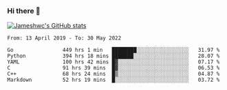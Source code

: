 ### Hi there 👋

[![Jameshwc's GitHub stats](https://github-readme-stats.vercel.app/api?username=jameshwc)](https://github.com/anuraghazra/github-readme-stats)

<!--START_SECTION:waka-->

```text
From: 13 April 2019 - To: 30 May 2022

Go                449 hrs 1 min   ████████░░░░░░░░░░░░░░░░░   31.97 %
Python            394 hrs 18 mins ███████░░░░░░░░░░░░░░░░░░   28.07 %
YAML              100 hrs 42 mins █▓░░░░░░░░░░░░░░░░░░░░░░░   07.17 %
C                 91 hrs 39 mins  █▓░░░░░░░░░░░░░░░░░░░░░░░   06.53 %
C++               68 hrs 24 mins  █▒░░░░░░░░░░░░░░░░░░░░░░░   04.87 %
Markdown          52 hrs 19 mins  █░░░░░░░░░░░░░░░░░░░░░░░░   03.72 %
```

<!--END_SECTION:waka-->